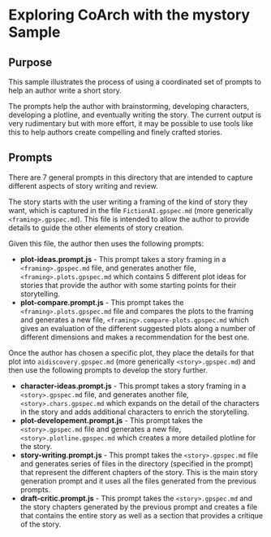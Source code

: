 # Exploring CoArch with the mystory Sample

## Purpose

This sample illustrates the process of using a coordinated set of prompts to help an author write a short story.

The prompts help the author with brainstorming, developing characters, developing a plotline, and eventually writing the story.  The current output is very rudimentary but with more effort, it may be possible to use tools like this to help authors create compelling and finely crafted stories.

## Prompts

There are 7 general prompts in this directory that are intended to capture different aspects of story writing and review.

The story starts with the user writing a framing of the kind of story they want, which is captured in the file ```FictionAI.gpspec.md``` (more generically ```<framing>.gpspec.md```).  This file is intended to allow the author to provide details to guide the other elements of story creation.
 
Given this file, the author then uses the following prompts:
- **plot-ideas.prompt.js** - This prompt takes a story framing in a ```<framing>.gpspec.md``` file, and generates another file, ```<framing>.plots.gpspec.md``` which contains 5 different plot ideas for stories that provide the author with some starting points for their storytelling.
- **plot-compare.prompt.js** - This prompt takes the ```<framing>.plots.gpspec.md``` file and compares the plots to the framing and generates a new file, ```<framing>.compare-plots.gpspec.md``` which gives an evaluation of the different suggested plots along a number of different dimensions and makes a recommendation for the best one.

Once the author has chosen a specific plot, they place the details for that plot into ```aidiscovery.gpspec.md``` (more generically ```<story>.gpspec.md```) and then use the following prompts to develop the story further.
- **character-ideas.prompt.js** - This prompt takes a story framing in a ```<story>.gpspec.md``` file, and generates another file, ```<story>.chars.gpspec.md``` which expands on the detail of the characters in the story and adds additional characters to enrich the storytelling.
- **plot-developement.prompt.js** - This prompt takes the ```<story>.gpspec.md``` file and generates a new file, ```<story>.plotline.gpspec.md``` which creates a more detailed plotline for the story.  
- **story-writing.prompt.js** - This prompt takes the ```<story>.gpspec.md``` file and generates series of files in the directory (specified in the prompt) that represent the different chapters of the story.  This is the main story generation prompt and it uses all the files generated from the previous prompts.
- **draft-critic.prompt.js** - This prompt takes the ```<story>.gpspec.md``` and the story chapters generated by the previous prompt and creates a file that contains the entire story as well as a section that provides a critique of the story.


